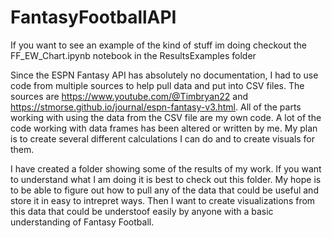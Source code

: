 # FantasyFootballAPI

If you want to see an example of the kind of stuff im doing checkout the FF_EW_Chart.ipynb notebook in the ResultsExamples folder

Since the ESPN Fantasy API has absolutely no documentation, I had to use code from multiple sources to help pull data and put into CSV files. The sources are https://www.youtube.com/@Timbryan22 and https://stmorse.github.io/journal/espn-fantasy-v3.html.
All of the parts working with using the data from the CSV file are my own code. A lot of the code working with data frames has been altered or written by me. My plan is to create several different calculations I can do and to create visuals for them.

I have created a folder showing some of the results of my work. If you want to understand what I am doing it is best to check out this folder. My hope is to be able to figure out how to pull any of the data that could be useful and store it in easy to intrepret ways. Then I want to create visualizations from this data that could be understoof easily by anyone with a basic understanding of Fantasy Football.
